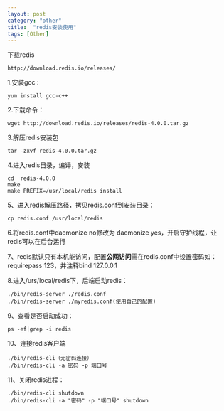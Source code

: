 ```yaml
---
layout: post
category: "other"
title:  "redis安装使用"
tags: [Other]
---
```



下载redis  

```
http://download.redis.io/releases/
```

1.安装gcc :   

	yum install gcc-c++

2.下载命令：  

	wget http://download.redis.io/releases/redis-4.0.0.tar.gz

3.解压redis安装包   

	tar -zxvf redis-4.0.0.tar.gz  

<!-- more -->

4.进入redis目录，编译，安装  

  	cd  redis-4.0.0
	make
	make PREFIX=/usr/local/redis install

5、进入redis解压路径，拷贝redis.conf到安装目录：  

	cp redis.conf /usr/local/redis

6.将redis.conf中daemonize no修改为  daemonize yes，开启守护线程，让redis可以在后台运行

7、redis默认只有本机能访问，配置**公网访问**需在redis.conf中设置密码如：requirepass 123，并注释bind 127.0.0.1


8.进入/urs/local/redis下，后端启动redis：  

	./bin/redis-server ./redis.conf 
	./bin/redis-server ./myredis.conf(使用自己的配置) 

9、查看是否启动成功：  

	ps -ef|grep -i redis

10、连接redis客户端  

	./bin/redis-cli（无密码连接）
	./bin/redis-cli -a 密码 -p 端口号

11、关闭redis进程：  

	./bin/redis-cli shutdown 
	./bin/redis-cli -a "密码" -p "端口号" shutdown

